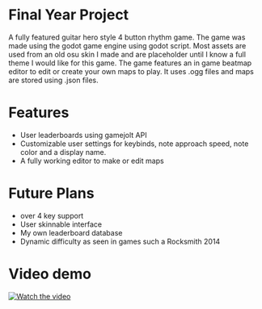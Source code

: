 # Final Year Project

A fully featured guitar hero style 4 button rhythm game. The game was made using the godot game engine using godot script. Most assets are used from an old osu skin I made and are placeholder until I know a full theme I would like for this game. The game features an in game beatmap editor to edit or create your own maps to play. It uses .ogg files and maps are stored using .json files.

# Features

- User leaderboards using gamejolt API
- Customizable user settings for keybinds, note approach speed, note color and a display name.
- A fully working editor to make or edit maps

# Future Plans
- over 4 key support
- User skinnable interface
- My own leaderboard database
- Dynamic difficulty as seen in games such a Rocksmith 2014

# Video demo
[![Watch the video](https://img.youtube.com/vi/5QG1Gv-T1cs/hqdefault.jpg)](https://youtu.be/5QG1Gv-T1cs)
